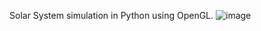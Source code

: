 Solar System simulation in Python using OpenGL.
![image](https://github.com/SoulsHunter352/SolarSystem/assets/141568680/8bd8c76e-f52a-497f-b7a0-01229dff6bb3)
